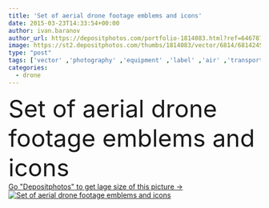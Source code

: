 ```yaml
---
title: 'Set of aerial drone footage emblems and icons'
date: 2015-03-23T14:33:54+00:00
author: ivan.baranov
author_url: https://depositphotos.com/portfolio-1814083.html?ref=64678756
image: https://st2.depositphotos.com/thumbs/1814083/vector/6814/68142457/api_thumb_450.jpg?forcejpeg=true
type: "post"
tags: ['vector' ,'photography' ,'equipment' ,'label' ,'air' ,'transport' ,'vehicle' ,'black' ,'electric' ,'technology' ,'silhouette' ,'photo' ,'speed' ,'symbol' ,'concept' ,'icon' ,'school' ,'wireless' ,'camera' ,'lens' ,'tools' ,'remote' ,'delivery' ,'fly' ,'robot' ,'flight' ,'innovation' ,'control' ,'propeller' ,'footage' ,'aircraft' ,'helicopter' ,'spy' ,'surveillance' ,'shutter' ,'emblem' ,'aviation' ,'aerial' ,'do' ,'Pilot' ,'foto' ,'copter' ,'rotorcraft' ,'quad' ,'rc' ,'drone' ,'drones' ,'ua' ,'quadro' ,'unmanned' ]
categories: 
  - drone
---
```

<div aling="center">
            <font size="60"> Set of aerial drone footage emblems and icons</font>   
</div>
<div>
    <a href='https://st2.depositphotos.com/thumbs/1814083/vector/6814/68142457/api_thumb_450.jpg?forcejpeg=true?ref=64678756' target=_blank > Go "Depositphotos" to get lage size of this picture ->
        <img href='https://st2.depositphotos.com/thumbs/1814083/vector/6814/68142457/api_thumb_450.jpg?forcejpeg=true?ref=64678756' src='https://st2.depositphotos.com/1814083/6814/v/950/depositphotos_68142457-stock-illustration-set-of-aerial-drone-footage.jpg?forcejpeg=true' alt='Set of aerial drone footage emblems and icons' >
    </a>
</div>
